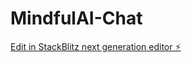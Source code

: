 # MindfulAI-Chat

[Edit in StackBlitz next generation editor ⚡️](https://stackblitz.com/~/github.com/Kirti-Pant/MindfulAI-Chat)